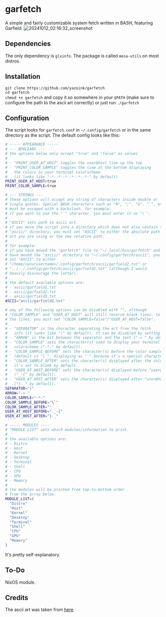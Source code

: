 # garfetch
A simple and fairly customizable system fetch written in BASH, featuring Garfield.
![20241012_02:16:32_screenshot](https://github.com/user-attachments/assets/96df7f36-8bf5-46d3-b1c2-0dd28931e004)

## Dependencies
The only dependency is `glxinfo`. The package is called `mesa-utils` on most distros.

## Installation
`git clone https://github.com/yazoink/garfetch`     
`cd garfetch`     
`chmod +x garfetch` and copy it so somewhere in your `$PATH` (make sure to configure the path to the ascii art correctly) or just run `./garfetch`     

## Configuration
The script looks for `garfetch.conf` in `~/.config/garfetch` or in the same directory as the script.
The default config looks like this:
```bash
# ----- APPEARANCE -----
# --- BOOLEANS ---
# the options below only accept "true" and "false" as values
#
# - "PRINT_USER_AT_HOST" toggles the user@host line up the top
# - "PRINT_COLOR_SAMPLE" toggles the line at the bottom displaying
#   the colors in your terminal colorscheme
#   (it looks like "-*--*--*--*--*--*-" by default)
PRINT_USER_AT_HOST=true
PRINT_COLOR_SAMPLE=true

# --- STRINGS ---
# these options will accept any string of characters inside double or
# single quotes. Special BASH characters such as "#", ";", "&", "`", etc
# must be escaped with a backslash. for example:
# if you want to use the "`" character, you must enter it as "\`".
#
# "ASCII" sets path to ascii art.
# if you move the script into a directory which does not also contain the
# "ascii/" directory, you must set "ASCII" to either the absolute path to the
# art you are using or the new relative path.
#
# for example:
# if you have moved the "garfetch" file to "~/.local/bin/garfetch" and you
# have moved the "ascii/" directory to "~/.config/garfetch/ascii", you can
# set "ASCII" to either
# "/home/<yourusername>/.config/garfetch/ascii/garfield2.txt" or
# "../../.config/garfetch/ascii/garfield2.txt" (although I would
# heavily discourage the latter).
#
# the default available options are:
# - ascii/garfield1.txt
# - ascii/garfield2.txt
# - ascii/garfield3.txt
ASCII="ascii/garfield2.txt"

# any of the following options can be disabled with "", although
# "COLOR_SAMPLE" and "USER_AT_HOST" will still reserve blank lines. to disable
# the lines, you must set "COLOR_SAMPLE=false"/"USER_AT_HOST=false".
#
# - "SEPARATOR" is the character separating the art from the fetch
#   info (it looks like "|" by default). tt can be disabled by setting it to "".
# - "ARROW" is the bit between the separator and the text ("-> " by default).
# - "COLOR_SAMPLE" sets the character(s) used to display your terminal
#   colorscheme ("-*-" by default).
# - "COLOR_SAMPLE_BEFORE" sets the character(s) before the color sample.
#   (default is "\`", displaying as "`" because it's a special character)
# - "COLOR_SAMPLE_AFTER" sets the character(s) displayed after the color sample.
#   it's set to blank by default.
# - "USER_AT HOST_BEFORE" sets the character(s) displayed before "user@host"
#   ("_-{" by default).
# - "USER_AT HOST_AFTER" sets the character(s) displayed after "user@host"
#   ("}-_" by default).
SEPARATOR="|"
ARROW="-> "
COLOR_SAMPLE="-*-"
COLOR_SAMPLE_BEFORE="\`"
COLOR_SAMPLE_AFTER=""
USER_AT_HOST_BEFORE=" _-{"
USER_AT_HOST_AFTER="}-_"

# ----- MODULES -----
# "MODULE_LIST" sets which modules/information to print.
#
# the available options are:
# - Distro
# - Host
# - Kernel
# - Desktop
# - Terminal
# - Shell
# - CPU
# - GPU
# - Memory
#
# the modules will be printed from top-to-bottom order
# from the array below.
MODULE_LIST=(
  "Distro"
  "Host"
  "Kernel"
  "Desktop"
  "Terminal"
  "Shell"
  "CPU"
  "GPU"
  "Memory"
)
```

It's pretty self-explanatory.

## To-Do
NixOS module.

## Credits
The ascii art was taken from [here](https://www.asciiart.eu/comics/garfield).

